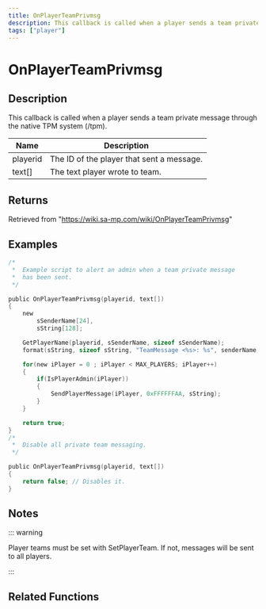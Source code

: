 ```yaml
---
title: OnPlayerTeamPrivmsg
description: This callback is called when a player sends a team private message through the native TPM system (/tpm).
tags: ["player"]
---
```


# OnPlayerTeamPrivmsg

<TagLinks />

## Description

This callback is called when a player sends a team private message through the native TPM system (/tpm).

| Name     | Description                               |
| -------- | ----------------------------------------- |
| playerid | The ID of the player that sent a message. |
| text[]   | The text player wrote to team.            |

## Returns

Retrieved from "https://wiki.sa-mp.com/wiki/OnPlayerTeamPrivmsg"

## Examples

```c
/*
 *  Example script to alert an admin when a team private message
 *  has been sent.
 */

public OnPlayerTeamPrivmsg(playerid, text[])
{
    new
        sSenderName[24],
        sString[128];

    GetPlayerName(playerid, sSenderName, sizeof sSenderName);
    format(sString, sizeof sString, "TeamMessage <%s>: %s", senderName, text);

    for(new iPlayer = 0 ; iPlayer < MAX_PLAYERS; iPlayer++)
    {
        if(IsPlayerAdmin(iPlayer))
        {
            SendPlayerMessage(iPlayer, 0xFFFFFFAA, sString);
        }
    }

    return true;
}
/*
 *  Disable all private team messaging.
 */

public OnPlayerTeamPrivmsg(playerid, text[])
{
    return false; // Disables it.
}
```

## Notes

::: warning

Player teams must be set with SetPlayerTeam. If not, messages will be sent to all players.

:::

## Related Functions

